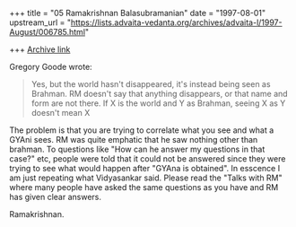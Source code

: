 +++
title = "05 Ramakrishnan Balasubramanian"
date = "1997-08-01"
upstream_url = "https://lists.advaita-vedanta.org/archives/advaita-l/1997-August/006785.html"

+++
[Archive link](https://lists.advaita-vedanta.org/archives/advaita-l/1997-August/006785.html)

Gregory Goode wrote:

>Yes, but the world hasn't disappeared, it's instead being seen as Brahman.
>RM doesn't say that anything disappears, or that name and form are not
>there.  If X is the world and Y as Brahman, seeing X as Y doesn't mean X

The problem is that you are trying to correlate what you see and what a
GYAni sees. RM was quite emphatic that he saw nothing other than
brahman. To questions like "How can he answer my questions in that
case?" etc, people were told that it could not be answered since they
were trying to see what would happen after "GYAna is obtained". In
esscence I am just repeating what Vidyasankar said. Please read the
"Talks with RM" where many people have asked the same questions as you
have and RM has given clear answers.

Ramakrishnan.

